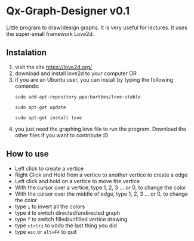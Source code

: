 # Qx-Graph-Designer v0.1
Little program to draw/design graphs. It is very useful for lectures.
It uses the super-small framework Love2d.

## Instalation

1. visit the site https://love2d.org/
2. download and install love2d to your computer
OR
3. if you are an Ubuntu user, you can install by typing the following comands:
    ```
    sudo add-apt-repository ppa:bartbes/love-stable
    ```
    ```
    sudo apt-get update
    ```
    ```
    sudo apt-get install love

    ```
4. you just need the graphing.love file to run the program. Download the other files if you want to contribute :D

## How to use
* Left click to create a vertice
* Right Click and Hold from a vertice to another vertice to create a edge
* Left click and hold on a vertice to move the vertice
* With the cursor over a vertice, type 1, 2, 3 ... or 0, to change the color
* With the cursor over the middle of edge, type 1, 2, 3 ... or 0, to change the color
* type ```i``` to invert all the colors
* type ```d``` to switch directed/undirected graph
* type ```f``` to switch filled/unfilled vertice drawing
* type ```ctrl+z``` to undo the last thing you did
* type ```esc``` or ```alt+F4``` to quit
